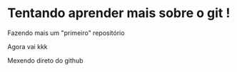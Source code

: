 # Tentando aprender mais sobre o git !
 Fazendo mais um "primeiro" repositório

Agora vai kkk

Mexendo direto do github 
